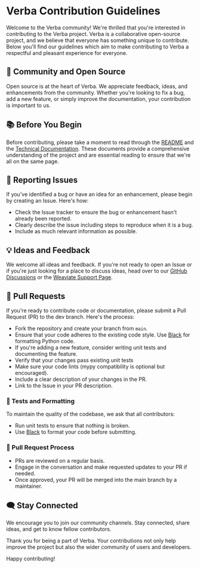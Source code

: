 # Verba Contribution Guidelines

Welcome to the Verba community! We're thrilled that you're interested in contributing to the Verba project. Verba is a collaborative open-source project, and we believe that everyone has something unique to contribute. Below you'll find our guidelines which aim to make contributing to Verba a respectful and pleasant experience for everyone.

## 🌟 Community and Open Source

Open source is at the heart of Verba. We appreciate feedback, ideas, and enhancements from the community. Whether you're looking to fix a bug, add a new feature, or simply improve the documentation, your contribution is important to us.

## 📚 Before You Begin

Before contributing, please take a moment to read through the [README](https://github.com/weaviate/Verba/README.md) and the [Technical Documentation](https://github.com/weaviate/Verba/TECHNICAL.md). These documents provide a comprehensive understanding of the project and are essential reading to ensure that we're all on the same page.

## 🐛 Reporting Issues

If you've identified a bug or have an idea for an enhancement, please begin by creating an Issue. Here's how:

- Check the Issue tracker to ensure the bug or enhancement hasn't already been reported.
- Clearly describe the issue including steps to reproduce when it is a bug.
- Include as much relevant information as possible.

## 💡 Ideas and Feedback

We welcome all ideas and feedback. If you're not ready to open an Issue or if you're just looking for a place to discuss ideas, head over to our [GitHub Discussions](https://github.com/weaviate/Verba/discussions) or the [Weaviate Support Page](https://forum.weaviate.io/).

## 📝 Pull Requests

If you're ready to contribute code or documentation, please submit a Pull Request (PR) to the dev branch. Here's the process:

- Fork the repository and create your branch from `main`.
- Ensure that your code adheres to the existing code style. Use [Black](https://github.com/psf/black) for formatting Python code.
- If you're adding a new feature, consider writing unit tests and documenting the feature.
- Verify that your changes pass existing unit tests
- Make sure your code lints (mypy compatibility is optional but encouraged).
- Include a clear description of your changes in the PR.
- Link to the Issue in your PR description.

### 🧪 Tests and Formatting

To maintain the quality of the codebase, we ask that all contributors:

- Run unit tests to ensure that nothing is broken.
- Use [Black](https://github.com/psf/black) to format your code before submitting.

### 🔄 Pull Request Process

- PRs are reviewed on a regular basis.
- Engage in the conversation and make requested updates to your PR if needed.
- Once approved, your PR will be merged into the main branch by a maintainer.

## 🗨️ Stay Connected

We encourage you to join our community channels. Stay connected, share ideas, and get to know fellow contributors.

Thank you for being a part of Verba. Your contributions not only help improve the project but also the wider community of users and developers.

Happy contributing!

